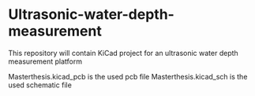 # Ultrasonic-water-depth-measurement
This repository will contain KiCad project for an ultrasonic water depth measurement platform

Masterthesis.kicad_pcb is the used pcb file
Masterthesis.kicad_sch is the used schematic file
